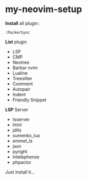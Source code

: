 # my-neovim-setup

**Install** all plugin :
```
:PackerSync
```

**List** plugin

- LSP
- CMP
- Neotree
- Barbar nvim
- Lualine
- Treesitter
- Comment
- Autopair
- Indent
- Friendly Snippet

**LSP** Server 

- tsserver
- html
-	jdtls
- sumenko_lua
- emmet_ls
- json
- pyright
- Intelephense
- phpactor

Just install it...

